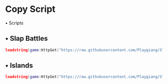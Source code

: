 # Copy Script
• Scripts

## • Slap Battles
```lua
loadstring(game:HttpGet("https://raw.githubusercontent.com/Playgiang/Slap_Battles/refs/heads/main/Slap_Battles.lua"))()
```

## • Islands
```lua
loadstring(game:HttpGet("https://raw.githubusercontent.com/Playgiang/Slap_Battles/refs/heads/main/Game%20script/Islands.lua"))()
```
